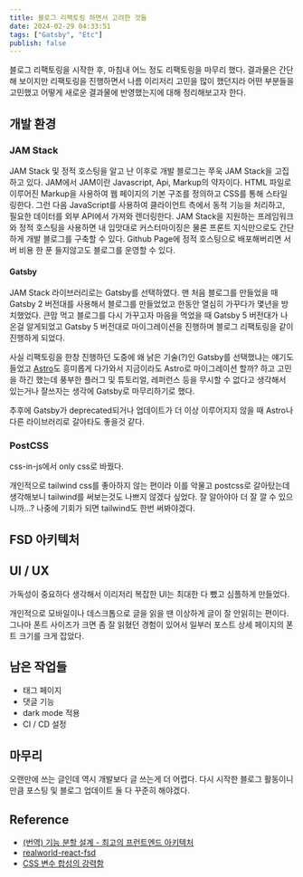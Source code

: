 ```yaml
---
title: 블로그 리팩토링 하면서 고려한 것들
date: 2024-02-29 04:33:51
tags: ["Gatsby", "Etc"]
publish: false
---
```


블로그 리팩토링을 시작한 후, 마침내 어느 정도 리팩토링을 마무리 했다.
결과물은 간단해 보이지만 리팩토링을 진행하면서 나름 이리저리 고민을 많이 했던지라 어떤 부분들을 고민했고 어떻게 새로운 결과물에 반영했는지에 대해 정리해보고자 한다.

## 개발 환경

### JAM Stack

JAM Stack 및 정적 호스팅을 알고 난 이후로 개발 블로그는 쭈욱 JAM Stack을 고집하고 있다.
JAM에서 JAM이란 Javascript, Api, Markup의 약자이다. HTML 파일로 이루어진 Markup을 사용하여 웹 페이지의 기본 구조를 정의하고 CSS를 통해 스타일링한다. 그런 다음 JavaScript를 사용하여 클라이언트 측에서 동적 기능을 처리하고, 필요한 데이터를 외부 API에서 가져와 렌더링한다.
JAM Stack을 지원하는 프레임워크와 정적 호스팅을 사용하면 내 입맛대로 커스터마이징은 물론 프론트 지식만으로도 간단하게 개발 블로그를 구축할 수 있다. Github Page에 정적 호스팅으로 배포해버리면 서버 비용 한 푼 들지않고도 블로그를 운영할 수 있다.

#### Gatsby

JAM Stack 라이브러리로는 Gatsby를 선택하였다. 맨 처음 블로그를 만들었을 때 Gatsby 2 버전대를 사용해서 블로그를 만들었었고 한동안 열심히 가꾸다가 몇년을 방치했었다. 큰맘 먹고 블로그를 다시 가꾸고자 마음을 먹었을 때 Gatsby 5 버전대가 나온걸 알게되었고 Gatsby 5 버전대로 마이그레이션을 진행하며 블로그 리팩토링을 같이 진행하게 되었다.

사실 리팩토링을 한창 진행하던 도중에 왜 낡은 기술(?)인 Gatsby를 선택했냐는 얘기도 들었고 [Astro](https://astro.build/)도 흥미롭게 다가와서 지금이라도 Astro로 마이그레이션 할까? 하고 고민을 하긴 했는데 풍부한 플러그 및 튜토리얼, 레퍼런스 등을 무시할 수 없다고 생각해서 있는거나 잘쓰자는 생각에 Gatsby로 마무리하기로 했다.

추후에 Gatsby가 deprecated되거나 업데이트가 더 이상 이루어지지 않을 때 Astro나 다른 라이브러리로 갈아타도 좋을것 같다.

### PostCSS

css-in-js에서 only css로 바꿨다.

개인적으로 tailwind css를 좋아하지 않는 편이라 이를 악물고 postcss로 갈아탔는데 생각해보니 tailwind를 써보는것도 나쁘지 않겠다 싶었다.
잘 알아야아 더 잘 깔 수 있으니까...?
나중에 기회가 되면 tailwind도 한번 써봐야겠다.

## FSD 아키텍처

## UI / UX

가독성이 중요하다 생각해서 이리저리 복잡한 UI는 최대한 다 뺐고 심플하게 만들었다.

개인적으로 모바일이나 데스크톱으로 글을 읽을 땐 이상하게 글이 잘 안읽히는 편이다. 그나마 폰트 사이즈가 크면 좀 잘 읽혔던 경험이 있어서 일부러 포스트 상세 페이지의 폰트 크기를 크게 잡았다.

## 남은 작업들

- 태그 페이지
- 댓글 기능
- dark mode 적용
- CI / CD 설정

## 마무리

오랜만에 쓰는 글인데 역시 개발보다 글 쓰는게 더 어렵다.
다시 시작한 블로그 활동이니 만큼 포스팅 및 블로그 업데이트 둘 다 꾸준히 해야겠다.

## Reference

- [(번역) 기능 분할 설계 - 최고의 프런트엔드 아키텍처](https://emewjin.github.io/feature-sliced-design/)
- [realworld-react-fsd](https://github.com/sldk-yuri/realworld-react-fsd/tree/master/src/app)
- [CSS 변수 합성의 강력함](https://ui.toast.com/posts/ko_20210402)
